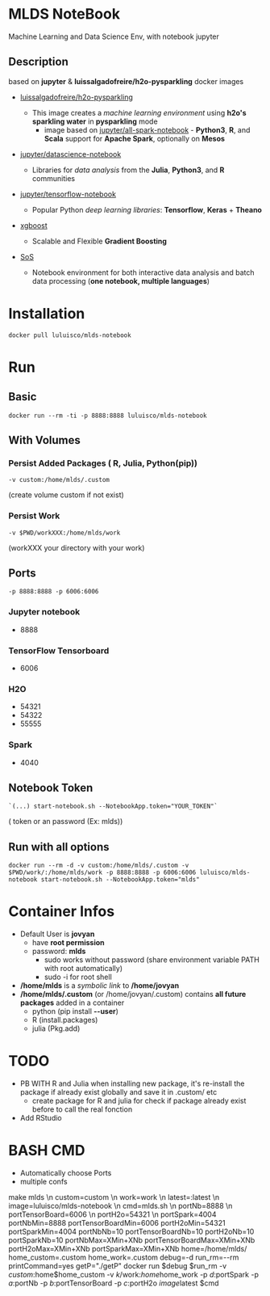 # MLDS NoteBook

Machine Learning and Data Science Env, with notebook jupyter

## Description
based on **jupyter** & **luissalgadofreire/h2o-pysparkling** docker images

-	[luissalgadofreire/h2o-pysparkling](https://hub.docker.com/r/luissalgadofreire/h2o-pysparkling/~/dockerfile/)  
	-	This image creates a *machine learning environment* using **h2o's sparkling water** in **pysparkling** mode 
		-	image based on   [jupyter/all-spark-notebook](https://hub.docker.com/r/jupyter/all-spark-notebook/) 
				-	**Python3**, **R**, and **Scala** support for **Apache Spark**, optionally on **Mesos**

- [jupyter/datascience-notebook](https://hub.docker.com/r/jupyter/datascience-notebook/)  
	-	Libraries for _data analysis_ from the **Julia**, **Python3**, and **R** communities 

- [jupyter/tensorflow-notebook](https://hub.docker.com/r/jupyter/tensorflow-notebook/)  
	- Popular Python *deep learning libraries*: **Tensorflow**, **Keras** + **Theano**

- [xgboost](https://xgboost.readthedocs.io/en/latest/)
	- Scalable and Flexible **Gradient Boosting**

- [SoS](https://vatlab.github.io/sos-docs/index.html#introduction)
	- Notebook environment for both interactive data analysis and batch data processing  (**one notebook, multiple languages**)

# Installation

	docker pull luluisco/mlds-notebook


# Run
## Basic
	docker run --rm -ti -p 8888:8888 luluisco/mlds-notebook
	
## With Volumes

### Persist Added Packages ( R, Julia, Python(pip))

	-v custom:/home/mlds/.custom
(create volume custom if not exist)
### Persist Work
	-v $PWD/workXXX:/home/mlds/work
(workXXX your directory with your work)

## Ports
	-p 8888:8888 -p 6006:6006
### Jupyter notebook
-	8888 
### TensorFlow Tensorboard
-	6006
### H2O
- 54321 
- 54322 
- 55555
### Spark
- 4040
## Notebook Token 
	`(...) start-notebook.sh --NotebookApp.token="YOUR_TOKEN"`
( token or an password (Ex: mlds))

## Run with all options

	docker run --rm -d -v custom:/home/mlds/.custom -v $PWD/work/:/home/mlds/work -p 8888:8888 -p 6006:6006 luluisco/mlds-notebook start-notebook.sh --NotebookApp.token="mlds"
# Container Infos
- Default User is **jovyan** 
	- have **root permission**
	- password: **mlds** 
        - sudo works without password (share environment variable PATH with root automatically)
        - sudo -i for root shell 
- **/home/mlds** is a *symbolic link* to **/home/jovyan**
- **/home/mlds/.custom** (or /home/jovyan/.custom) contains **all future packages** added in a container
	- python (pip install **--user**)
	- R (install.packages)
	- julia (Pkg.add)
# TODO
- PB WITH R and Julia when installing new package, it's re-install the package if already exist globally and save it in .custom/ etc
  - create package for R and julia for check if package already exist before to call the real fonction
- Add RStudio

# BASH CMD
- Automatically choose Ports
- multiple confs

make mlds \n
   custom=custom \n
   work=work \n
   latest=:latest \n
   image=luluisco/mlds-notebook \n
   cmd=mlds.sh \n
   portNb=8888 \n
   portTensorBoard=6006 \n
   portH2o=54321 \n
   portSpark=4004
   portNbMin=8888
   portTensorBoardMin=6006
   portH2oMin=54321
   portSparkMin=4004
   portNbNb=10
   portTensorBoardNb=10
   portH2oNb=10
   portSparkNb=10
   portNbMax=XMin+XNb
   portTensorBoardMax=XMin+XNb
   portH2oMax=XMin+XNb
   portSparkMax=XMin+XNb
   home=/home/mlds/
   home_custom=.custom
   home_work=.custom
   debug=-d
   run_rm=--rm
   printCommand=yes
   getP="./getP"
docker run  $debug $run_rm  -v $custom:$home$home_custom  -v $k/$work:$home$home_work -p $d:$portSpark  -p $a:$portNb  -p $b:$portTensorBoard  -p $c:$portH2o  $image$latest  $cmd